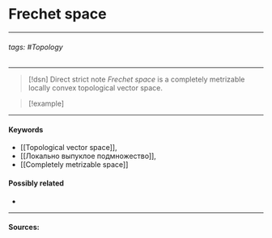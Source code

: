 # Frechet space
***
###### tags: #Topology  
***
>[!dsn] Direct strict note
>*Frechet space* is a completely metrizable locally convex topological vector space.

>[!example] 
>
***
#### Keywords
- [[Topological vector space]],
- [[Локально выпуклое подмножество]],
- [[Completely metrizable space]]
#### Possibly related
- 
***
#### Sources: